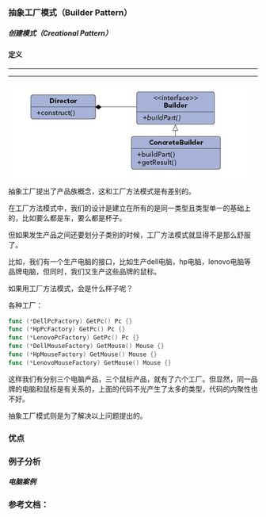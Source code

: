 ### 抽象工厂模式（Builder Pattern）

##### 创建模式（Creational Pattern）

#### 定义

******

******


![Builder Pattern UML](https://github.com/nox60/go-design-pattern/blob/master/images/builder_pattern.png)

抽象工厂提出了产品族概念，这和工厂方法模式是有差别的。

在工厂方法模式中，我们的设计是建立在所有的是同一类型且类型单一的基础上的，比如要么都是车，要么都是杯子。

但如果发生产品之间还要划分子类别的时候，工厂方法模式就显得不是那么舒服了。

比如，我们有一个生产电脑的接口，比如生产dell电脑，hp电脑，lenovo电脑等品牌电脑，但同时，我们又生产这些品牌的鼠标。

如果用工厂方法模式，会是什么样子呢？

各种工厂：
```go
func (*DellPcFactory) GetPc() Pc {}
func (*HpPcFactory) GetPc() Pc {}
func (*LenovoPcFactory) GetPc() Pc {}
func (*DellMouseFactory) GetMouse() Mouse {}
func (*HpMouseFactory) GetMouse() Mouse {}
func (*LenovoMouseFactory) GetMouse() Mouse {}
```



这样我们有分别三个电脑产品，三个鼠标产品，就有了六个工厂。但显然，同一品牌的电脑和鼠标是有关系的，上面的代码不光产生了太多的类型，代码的内聚性也不好。

抽象工厂模式则是为了解决以上问题提出的。

### 优点

### 例子分析

##### 电脑案例


### 参考文档：